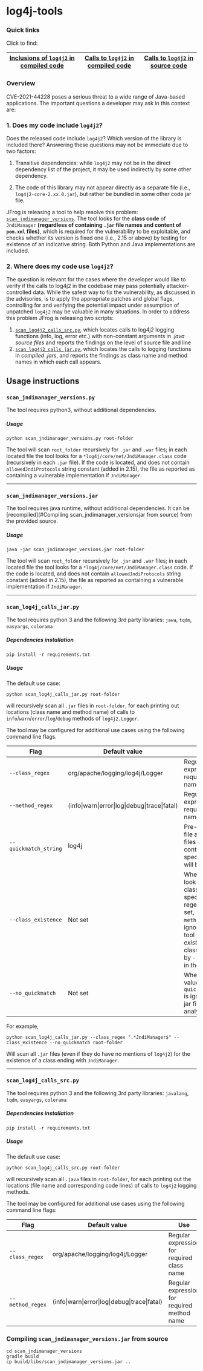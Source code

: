 # log4j-tools

### Quick links

Click to find:

| [Inclusions of `log4j2` in compiled code](#scan_jndimanager_versionspy) | [Calls to `log4j2` in compiled code](#scan_log4j_calls_jarpy) | [Calls to `log4j2` in source code](#scan_log4j_calls_srcpy) |
| ------------------------------------------------------------ | ------------------------------------------------------------ | ----------------------------------------------------------- |

### Overview

CVE-2021-44228 poses a serious threat to a wide range of Java-based applications. The important questions a developer may ask in this context are:

### 1. Does my code include `log4j2`?

Does the released code include `log4j2`? Which version of the library is included there? Answering these questions may not be immediate due to two factors:

1) Transitive dependencies: while `log4j2` may not be in the direct dependency list of the project, it may be used indirectly by some other dependency.

2) The code of this library may not appear directly as a separate file (i.e., `log4j2-core-2.xx.0.jar`), but rather be bundled in some other code jar file.

JFrog is releasing a tool to help resolve this problem: [`scan_jndimanager_versions`](#scan_jndimanager_versionspy). The tool looks for the **class code** of `JndiManager` **(regardless of containing `.jar` file names and content of `pom.xml` files)**, which is required for the vulnerability to be exploitable, and checks whether its version is fixed one (i.e., 2.15 or above) by testing for existence of an indicative string. Both Python and Java implementations are included.

### 2. Where does my code use `log4j2`? 

The question is relevant for the cases where the developer would like to verify if the calls to log4j2 in the codebase may pass potentially attacker-controlled data. While the safest way to fix the vulnerability, as discussed in the advisories, is to apply the appropriate patches and global flags, controlling for and verifying the potential impact under assumption of unpatched `log4j2` may be valuable in many situations. In order to address this problem JFrog is releasing two scripts:

1. [`scan_log4j2_calls_src.py`](#scan_log4j_calls_srcpy), which locates calls to log4j2 logging functions (info, log, error etc.) with non-constant arguments in *.java source files* and reports the findings on the level of source file and line
2. [`scan_log4j2_calls_jar.py`](#scan_log4j_calls_jarpy), which locates the calls to logging functions in *compiled .jar*s, and reports the findings as class name and method names in which each call appears.

## Usage instructions

### `scan_jndimanager_versions.py`

The tool requires python3, without additional dependencies.

##### Usage

```
python scan_jndimanager_versions.py root-folder
```

The tool will scan `root_folder` recursively for `.jar` and `.war` files; in each located file the tool looks for a `*log4j/core/net/JndiManager.class` code (recursively in each `.jar` file). If the code is located, and does not contain `allowedJndiProtocols`  string constant (added in 2.15), the file as reported as containing a vulnerable implementation if `JndiManager`. 

------

### `scan_jndimanager_versions.jar`

The tool requires java runtime, without additional dependencies. It can be [recompiled](#Compiling scan_jndimanager_versionsjar from source) from the provided source.

##### Usage

```
java -jar scan_jndimanager_versions.jar root-folder
```

The tool will scan `root_folder` recursively for `.jar` and `.war` files; in each located file the tool looks for a `*log4j/core/net/JndiManager.class` code. If the code is located, and does not contain `allowedJndiProtocols`  string constant (added in 2.15), the file as reported as containing a vulnerable implementation if `JndiManager`. 

------

### `scan_log4j_calls_jar.py`

The tool requires python 3 and the following 3rd party libraries: `jawa`, `tqdm`, `easyargs`, `colorama`

##### Dependencies installation

```
pip install -r requirements.txt
```

##### Usage

The default use case:

```
python scan_log4j_calls_jar.py root-folder
```

will recursively scan all `.jar` files in `root-folder`, for each printing out locations (class name and method name) of calls to `info`/`warn`/`error`/`log`/`debug` methods of `log4j2.Logger`. 

The tool may be configured for additional use cases using the following command line flags.

| Flag                  | Default value                                                | Use                                                          |
| --------------------- | ------------------------------------------------------------ | ------------------------------------------------------------ |
| `--class_regex`       | org/apache/logging/log4j/Logger                              | Regular expression for required class name                   |
| `--method_regex`      | (info&#124;warn&#124;error&#124;log&#124;debug&#124;trace&#124;fatal) | Regular expression for required method name                  |
| `--quickmatch_string` | log4j                                                        | Pre-condition for file analysis: .jar files not containing the specified string will be ignored |
| `--class_existence`   | Not set                                                      | When not set, look for calls to class::method as  specified by regexes. When set, `--method_regex` is ignored, and the tool will look for *existence* of classes specified by `--class_regex` in the jar. |
| `--no_quickmatch`     | Not set                                                      | When set, the value of `--quickmatch_string` is ignored and all jar files are analyzed |

For example, 

```
python scan_log4j_calls_jar.py --class_regex ".*JndiManager$" --class_existence --no_quickmatch root-folder
```

Will scan all `.jar` files (even if they do have no mentions of `log4j2`) for the existence of a class ending with `JndiManager`. 

------

### `scan_log4j_calls_src.py`
The tool requires python 3 and the following 3rd party libraries: `javalang`, `tqdm`, `easyargs`, `colorama`

##### Dependencies installation

```
pip install -r requirements.txt
```

##### Usage

The default use case:

```
python scan_log4j_calls_src.py root-folder
```

will recursively scan all `.java` files in `root-folder`, for each printing out the locations (file name and corresponding code lines) of calls to `log4j2` logging methods.

The tool may be configured for additional use cases using the following command line flags:

| Flag             | Default value                                                | Use                                         |
| ---------------- | ------------------------------------------------------------ | ------------------------------------------- |
| `--class_regex`  | org/apache/logging/log4j/Logger                              | Regular expression for required class name  |
| `--method_regex` | (info&#124;warn&#124;error&#124;log&#124;debug&#124;trace&#124;fatal) | Regular expression for required method name |

### Compiling `scan_jndimanager_versions.jar` from source

```
cd scan_jndimanager_versions
gradle build
cp build/libs/scan_jndimanager_versions.jar ..
```

